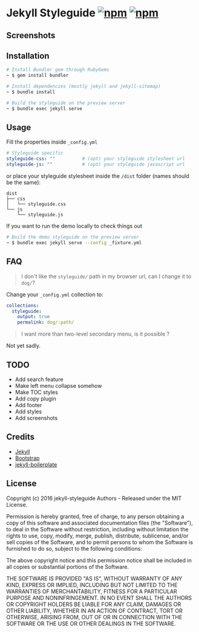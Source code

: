 # Jekyll Styleguide [![npm](https://img.shields.io/npm/v/jekyll-styleguide.svg)]() [![npm](https://img.shields.io/npm/l/jekyll-styleguide.svg)]()

## Screenshots

## Installation

```sh
# Install Bundler gem through RubyGems
~ $ gem install bundler

# Install dependencies (mostly jekyll and jekyll-sitemap)
~ $ bundle install

# Build the styleguide on the preview server
~ $ bundle exec jekyll serve
```

## Usage

Fill the properties inside `_config.yml`

```yaml
# Styleguide specific
styleguide-css: ""          # (opt) your styleguide stylesheet url
styleguide-js: ""           # (opt) your styleguide javascript url
```

or place your styleguide stylesheet inside the `/dist` folder (names should be the same):

```
dist
├── css
│   └── styleguide.css
└── js
    └── styleguide.js
```

If you want to run the demo locally to check things out

```sh
# Build the demo styleguide on the preview server
~ $ bundle exec jekyll serve --config _fixture.yml
```

## FAQ

> I don't like the `styleguide/` path in my browser url, can I change it to `dog/`?

Change your `_config.yml` collection to:

```yaml
collections:
  styleguide:
    output: true
    permalink: dog/:path/
```

> I want more than two-level secondary menu, is it possible ?

Not yet sadly.

## TODO

* Add search feature
* Make left menu collapse somehow
* Make TOC styles
* Add copy plugin
* Add footer
* Add styles
* Add screenshots

## Credits

* [Jekyll](https://jekyllrb.com/)
* [Bootstrap](https://github.com/twbs/bootstrap)
* [jekyll-boilerplate](https://github.com/HugoGiraudel/jekyll-boilerplate)

## License

Copyright (c) 2016 jekyll-styleguide Authors - Released under the MIT License.

Permission is hereby granted, free of charge, to any person obtaining a copy of this software and associated documentation files (the "Software"), to deal in the Software without restriction, including without limitation the rights to use, copy, modify, merge, publish, distribute, sublicense, and/or sell copies of the Software, and to permit persons to whom the Software is furnished to do so, subject to the following conditions:

The above copyright notice and this permission notice shall be included in all copies or substantial portions of the Software.

THE SOFTWARE IS PROVIDED "AS IS", WITHOUT WARRANTY OF ANY KIND, EXPRESS OR IMPLIED, INCLUDING BUT NOT LIMITED TO THE WARRANTIES OF MERCHANTABILITY, FITNESS FOR A PARTICULAR PURPOSE AND NONINFRINGEMENT. IN NO EVENT SHALL THE AUTHORS OR COPYRIGHT HOLDERS BE LIABLE FOR ANY CLAIM, DAMAGES OR OTHER LIABILITY, WHETHER IN AN ACTION OF CONTRACT, TORT OR OTHERWISE, ARISING FROM, OUT OF OR IN CONNECTION WITH THE SOFTWARE OR THE USE OR OTHER DEALINGS IN THE SOFTWARE.
